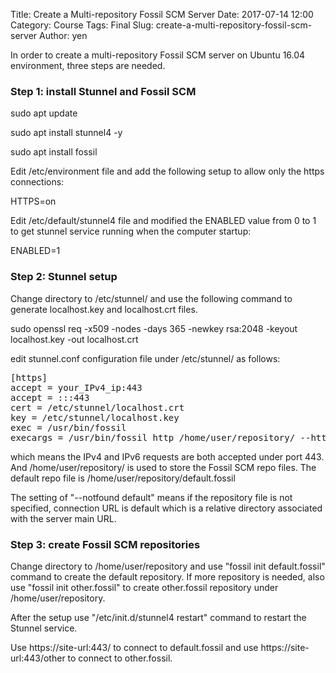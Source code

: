 Title: Create a Multi-repository Fossil SCM Server
Date: 2017-07-14 12:00
Category: Course
Tags: Final
Slug: create-a-multi-repository-fossil-scm-server
Author: yen

In order to create a multi-repository Fossil SCM server on Ubuntu 16.04 environment, three steps are needed.

<!-- PELICAN_END_SUMMARY -->

### Step 1: install Stunnel and Fossil SCM

sudo apt update

sudo apt install stunnel4 -y

sudo apt install fossil

Edit /etc/environment file and add the following setup to allow only the https connections:

HTTPS=on

Edit /etc/default/stunnel4 file and modified the ENABLED value from 0 to 1 to get stunnel service running when the computer startup:

ENABLED=1

### Step 2: Stunnel setup

Change directory to /etc/stunnel/ and use the following command to generate localhost.key and localhost.crt files.

sudo openssl req -x509 -nodes -days 365 -newkey rsa:2048 -keyout localhost.key -out localhost.crt

edit stunnel.conf configuration file under /etc/stunnel/ as follows:

<pre class="brush: python">
[https]
accept = your_IPv4_ip:443
accept = :::443
cert = /etc/stunnel/localhost.crt
key = /etc/stunnel/localhost.key
exec = /usr/bin/fossil
execargs = /usr/bin/fossil http /home/user/repository/ --https --nojail --notfound default
</pre>

which means the IPv4 and IPv6 requests are both accepted under port 443. And /home/user/repository/ is used to store the Fossil SCM repo files. The default repo file is /home/user/repository/default.fossil

The setting of "--notfound default" means if the repository file is not specified, connection URL is default which is a relative directory associated with the server main URL.

### Step 3: create Fossil SCM repositories

Change directory to /home/user/repository and use "fossil init default.fossil" command to create the default repository. If more repository is needed, also use "fossil init other.fossil" to create other.fossil repository under /home/user/repository.

After the setup use "/etc/init.d/stunnel4 restart" command to restart the Stunnel service.

Use https://site-url:443/ to connect to default.fossil and use https://site-url:443/other to connect to other.fossil.
